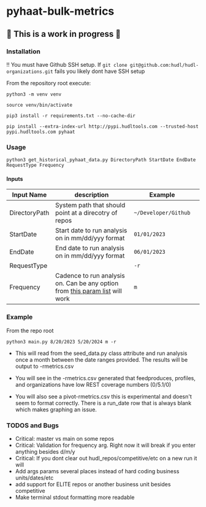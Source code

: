 # pyhaat-bulk-metrics

## :construction: This is a work in progress :construction:

### Installation

:bangbang: You must have Github SSH setup. If `git clone git@github.com:hudl/hudl-organizations.git` fails you likely dont have SSH setup

From the repository root execute:

`python3 -m venv venv`

`source venv/bin/activate`

`pip3 install -r requirements.txt --no-cache-dir`

`pip install --extra-index-url http://pypi.hudltools.com --trusted-host pypi.hudltools.com pyhaat`

### Usage

`python3 get_historical_pyhaat_data.py DirectoryPath StartDate EndDate RequestType Frequency`

#### Inputs

| Input Name    | description                                                                                                                                                         | Example              |     |
| ------------- | ------------------------------------------------------------------------------------------------------------------------------------------------------------------- | -------------------- | --- |
| DirectoryPath | System path that should point at a direcotry of repos                                                                                                               | `~/Developer/Github` |     |
| StartDate     | Start date to run analysis on in mm/dd/yyy format                                                                                                                   | `01/01/2023`         |     |
| EndDate       | End date to run analysis on in mm/dd/yyy format                                                                                                                     | `06/01/2023`         |     |
| RequestType   |                                                                                                                                                                     | `-r`                 |     |
| Frequency     | Cadence to run analysis on. Can be any option from [this param list](https://pandas.pydata.org/docs/user_guide/timeseries.html#timeseries-offset-aliases) will work | `m`                  |     |

### Example

From the repo root

`python3 main.py 8/20/2023 5/20/2024 m -r`

- This will read from the seed_data.py class attribute and run analysis once a month between the date ranges provided. The results will be output to -rmetrics.csv

- You will see in the -rmetrics.csv generated that feedproduces, profiles, and organizations have low REST coverage numbers (0/5.1/0)
- You will also see a pivot-rmetrics.csv this is experimental and doesn't seem to format correctly. There is a run_date row that is always blank which makes graphing an issue.

### TODOS and Bugs

- Critical: master vs main on some repos
- Critical: Validation for frequency arg. Right now it will break if you enter anything besides d/m/y
- Critical: If you dont clear out hudl_repos/competitive/etc on a new run it will
- Add args params several places instead of hard coding business units/dates/etc
- add support for ELITE repos or another business unit besides competitive
- Make terminal stdout formatting more readable

